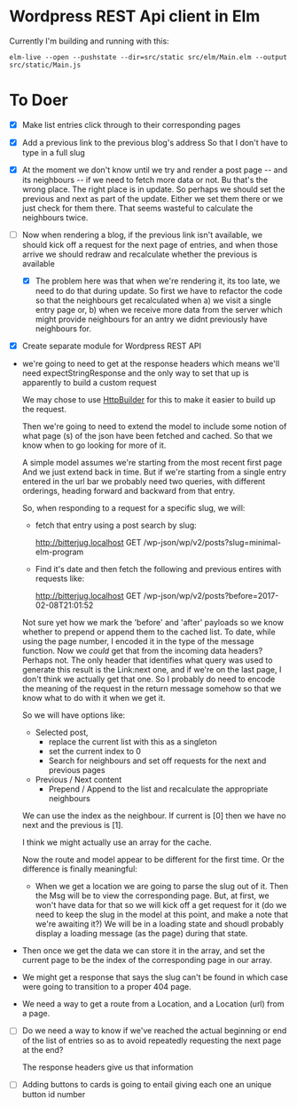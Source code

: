 Wordpress REST Api client in Elm
=================================

Currently I'm building and running with this:

```
elm-live --open --pushstate --dir=src/static src/elm/Main.elm --output src/static/Main.js
```
To Doer
=======

- [x] Make list entries click through to their corresponding pages

- [x] Add a previous link to the previous blog's address
  So that I don't have to type in a full slug

- [x] At the moment we don't know until we try and render a post page -- and
  its neighbours -- if we need to fetch more data or not. Bu that's the wrong
  place. The right place is in update. So perhaps we should set the previous
  and next as part of the update. Either we set them there or we just check for
  them there. That seems wasteful to calculate the neighbours twice.

- [ ] Now when rendering a blog, if the previous link isn't available, we should
  kick off a request for the next page of entries, and when those arrive we should
  redraw and recalculate whether the previous is available

  - [x] The problem here was that when we're rendering it, its too late, we
    need to do that during update. So first we have to refactor the code
    so that the neighbours get recalculated  when a) we visit a single entry
    page or, b) when we receive more data from the server which might provide
    neighbours for an antry we didnt previously have neighbours for.


- [x] Create separate module for Wordpress REST API

- we're going to need to get at the response headers which means we'll need
  expectStringResponse and the only way to set that up is apparently to 
  build a custom request

   We may chose to use
   [HttpBuilder](http://package.elm-lang.org/packages/lukewestby/elm-http-builder/5.0.0/HttpBuilder)
   for this to make it easier to build up the request.

  Then we're going to need to extend the model to include some notion of what
  page (s) of the json have been fetched and cached. So that we know when to go
  looking for more of it. 

  A simple model assumes we're starting from the most recent first page And we
  just extend back in time.  But if we're starting from a single entry entered
  in the url bar we probably need two queries, with different orderings,
  heading forward and backward from that entry.

  So, when responding to a request for a specific slug, we will:

  - fetch that entry using a post search by slug:

      http://bitterjug.localhost
      GET /wp-json/wp/v2/posts?slug=minimal-elm-program

  - Find it's date and then fetch the following and previous entires
  with requests like:

      http://bitterjug.localhost
      GET /wp-json/wp/v2/posts?before=2017-02-08T21:01:52

  Not sure yet how we mark the 'before' and 'after' payloads so we know whether
  to prepend or append them to the cached list. To date, while using the page
  number, I encoded it in the type of the message function. Now we _could_ get
  that from the incoming data headers? Perhaps not. The only header that
  identifies what query was used to generate this result is the Link:next one,
  and if we're on the last page, I don't think we actually get that one.  So I
  probably do need to encode the meaning of the request in the return message
  somehow so that we know what to do with it when we get it.

  So we will have options like:
  - Selected post, 
    - replace the current list with this as a singleton
    - set the current index to 0
    - Search for neighbours and set off requests for the next and previous
      pages
  - Previous / Next content
    - Prepend / Append to the list and recalculate the appropriate neighbours

  We can use the index as the neighbour. If current is [0] then we have
  no next and the previous is [1]. 

  I think we might actually use an array for the cache.

  Now the route and model appear to be different for the first time. Or the
  difference is finally meaningful:

  - When we get a location we are going to parse the slug out of it.  Then the
    Msg will be to view the corresponding page.  But, at first, we won't have
    data for that so we will kick off a get request for it (do we need to keep
    the slug in the model at this point, and make a note that we're awaiting
    it?) We will be in a loading state and shoudl probably display a loading
    message (as the page) during that state.

 - Then once we get the data we can store it in the array, and set the current
   page to be the index of the corresponding page in our array.

 - We might get a response that says the slug can't be found in which case were
   going to transition to a proper 404 page.

 - We need a way to get a route from a Location, and a Location (url) from 
   a page.


- [ ] Do we need a way to know if we've reached the actual beginning or end of the 
  list of entries so as to avoid repeatedly requesting the next page at the end?

  The response headers give us that information 

- [ ] Adding buttons to cards is going to entail giving each one an unique button id number

